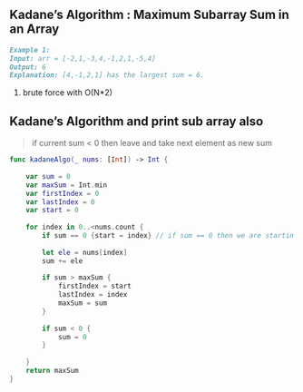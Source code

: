 ## Kadane’s Algorithm : Maximum Subarray Sum in an Array


```markdown
Example 1:
Input: arr = [-2,1,-3,4,-1,2,1,-5,4] 
Output: 6 
Explanation: [4,-1,2,1] has the largest sum = 6. 
```

1. brute force with O(N*2)



## Kadane’s Algorithm and print sub array also

> if current sum < 0 then leave and take next element as new sum 


```swift
func kadaneAlgo(_ nums: [Int]) -> Int {
    
    var sum = 0
    var maxSum = Int.min
    var firstIndex = 0
    var lastIndex = 0
    var start = 0
    
    for index in 0..<nums.count {
        if sum == 0 {start = index} // if sum == 0 then we are startin means its starting postioin for max
        
        let ele = nums[index]
        sum += ele
        
        if sum > maxSum {
            firstIndex = start
            lastIndex = index
            maxSum = sum
        }
        
        if sum < 0 {
            sum = 0
        }
        
    }
    return maxSum
}

```
